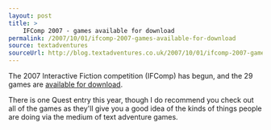 ```yaml
---
layout: post
title: >
    IFComp 2007 - games available for download
permalink: /2007/10/01/ifcomp-2007-games-available-for-download
source: textadventures
sourceUrl: http://blog.textadventures.co.uk/2007/10/01/ifcomp-2007-games-available-for-download/
---
```

The 2007 Interactive Fiction competition (IFComp) has begun, and the 29 games are <a href="http://www.ifcomp.org">available for download</a>.

There is one Quest entry this year, though I do recommend you check out all of the games as they'll give you a good idea of the kinds of things people are doing via the medium of text adventure games.
